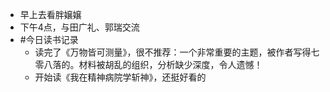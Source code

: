 - 早上去看胖嬢嬢
- 下午4点，与田广礼、郭瑞交流
- #今日读书记录
	- 读完了《万物皆可测量》，很不推荐：一个非常重要的主题，被作者写得七零八落的。材料被胡乱的组织，分析缺少深度，令人遗憾！
	- 开始读《我在精神病院学斩神》，还挺好看的